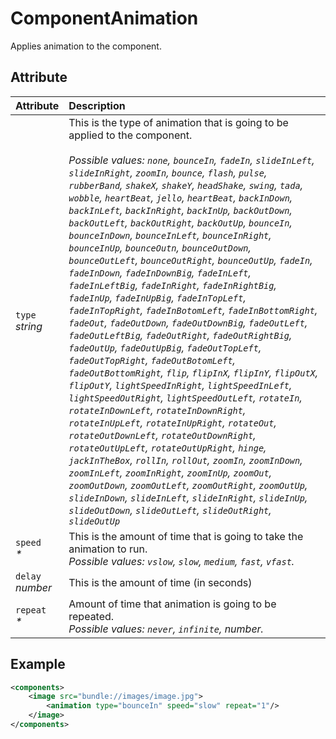 # ComponentAnimation

Applies animation to the component.

## Attribute

| Attribute              | Description                                                                                                                                                                                                                                                                                                                                                                                                                                                                                                                                                                                                                                                                                                                                                                                                                                                                                                                                                                                                                                                                                                                                                                                                                                                                                                                                                                                                                                                                                                                                                                                                                                                                                            |
| :--------------------- | :----------------------------------------------------------------------------------------------------------------------------------------------------------------------------------------------------------------------------------------------------------------------------------------------------------------------------------------------------------------------------------------------------------------------------------------------------------------------------------------------------------------------------------------------------------------------------------------------------------------------------------------------------------------------------------------------------------------------------------------------------------------------------------------------------------------------------------------------------------------------------------------------------------------------------------------------------------------------------------------------------------------------------------------------------------------------------------------------------------------------------------------------------------------------------------------------------------------------------------------------------------------------------------------------------------------------------------------------------------------------------------------------------------------------------------------------------------------------------------------------------------------------------------------------------------------------------------------------------------------------------------------------------------------------------------------------------- |
| `type`<br/> *string*   | This is the type of animation that is going to be applied to the component.  <br/>  <br/> _Possible values: `none`, `bounceIn`, `fadeIn`, `slideInLeft`, `slideInRight`, `zoomIn`, `bounce`, `flash`, `pulse`, `rubberBand`, `shakeX`, `shakeY`, `headShake`, `swing`, `tada`, `wobble`, `heartBeat`, `jello`, `heartBeat`, `backInDown`, `backInLeft`, `backInRight`, `backInUp`, `backOutDown`, `backOutLeft`, `backOutRight`, `backOutUp`, `bounceIn`, `bounceInDown`, `bounceInLeft`, `bounceInRight`, `bounceInUp`, `bounceOutn`, `bounceOutDown`, `bounceOutLeft`, `bounceOutRight`, `bounceOutUp`, `fadeIn`, `fadeInDown`, `fadeInDownBig`, `fadeInLeft`, `fadeInLeftBig`, `fadeInRight`, `fadeInRightBig`, `fadeInUp`, `fadeInUpBig`, `fadeInTopLeft`, `fadeInTopRight`, `fadeInBotomLeft`, `fadeInBottomRight`, `fadeOut`, `fadeOutDown`, `fadeOutDownBig`, `fadeOutLeft`, `fadeOutLeftBig`, `fadeOutRight`, `fadeOutRightBig`, `fadeOutUp`, `fadeOutUpBig`, `fadeOutTopLeft`, `fadeOutTopRight`, `fadeOutBotomLeft`, `fadeOutBottomRight`, `flip`, `flipInX`, `flipInY`, `flipOutX`, `flipOutY`, `lightSpeedInRight`, `lightSpeedInLeft`, `lightSpeedOutRight`, `lightSpeedOutLeft`, `rotateIn`, `rotateInDownLeft`, `rotateInDownRight`, `rotateInUpLeft`, `rotateInUpRight`, `rotateOut`, `rotateOutDownLeft`, `rotateOutDownRight`, `rotateOutUpLeft`, `rotateOutUpRight`, `hinge`, `jackInTheBox`, `rollIn`, `rollOut`, `zoomIn`, `zoomInDown`, `zoomInLeft`, `zoomInRight`, `zoomInUp`, `zoomOut`, `zoomOutDown`, `zoomOutLeft`, `zoomOutRight`, `zoomOutUp`, `slideInDown`, `slideInLeft`, `slideInRight`, `slideInUp`, `slideOutDown`, `slideOutLeft`, `slideOutRight`, `slideOutUp`_ |
| `speed` <br/> _*_      | This is the amount of time that is going to take the animation to run. <br/> _Possible values: `vslow`, `slow`, `medium`, `fast`, `vfast`._                                                                                                                                                                                                                                                                                                                                                                                                                                                                                                                                                                                                                                                                                                                                                                                                                                                                                                                                                                                                                                                                                                                                                                                                                                                                                                                                                                                                                                                                                                                                                            |
| `delay` <br/> *number* | This is the amount of time (in seconds)                                                                                                                                                                                                                                                                                                                                                                                                                                                                                                                                                                                                                                                                                                                                                                                                                                                                                                                                                                                                                                                                                                                                                                                                                                                                                                                                                                                                                                                                                                                                                                                                                                                                |
| `repeat` <br/> _*_     | Amount of time that animation is going to be repeated. <br/> _Possible values: `never`, `infinite`, number._                                                                                                                                                                                                                                                                                                                                                                                                                                                                                                                                                                                                                                                                                                                                                                                                                                                                                                                                                                                                                                                                                                                                                                                                                                                                                                                                                                                                                                                                                                                                                                                           |

## Example
```xml
<components>
	<image src="bundle://images/image.jpg">
		<animation type="bounceIn" speed="slow" repeat="1"/>
	</image>
</components>
```